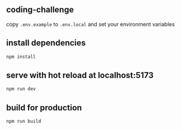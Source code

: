 ## coding-challenge

copy `.env.example` to `.env.local` and set your environment variables

## install dependencies

```bash
npm install
```

## serve with hot reload at localhost:5173

```bash
npm run dev
```

## build for production

```bash
npm run build
```
